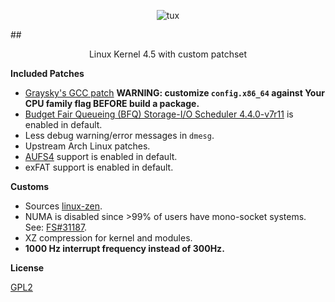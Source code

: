 
<p align="center">
  <img src="http://i.imgur.com/BbD1jGBl.jpg" alt="tux"/>
</p>

##<p align="center">Linux Kernel 4.5 with custom patchset<br/></p>

**Included Patches**

 - [Graysky's GCC patch](https://github.com/graysky2/kernel_gcc_patch) **WARNING: customize `config.x86_64` against Your CPU family flag BEFORE build a package.** 
 - [Budget Fair Queueing (BFQ) Storage-I/O Scheduler 4.4.0-v7r11](http://algo.ing.unimo.it/people/paolo/disk_sched/sources.php) is enabled in default.
 - Less debug warning/error messages in `dmesg`.
 - Upstream Arch Linux patches.
 - [AUFS4](http://aufs.sourceforge.net/) support is enabled in default.
 - exFAT support is enabled in default.
 
**Customs**

 - Sources [linux-zen](https://github.com/zen-kernel/zen-kernel).
 - NUMA is disabled since >99% of users have mono-socket systems. See: [FS#31187](https://bugs.archlinux.org/task/31187).
 - XZ compression for kernel and modules.
 - **1000 Hz interrupt frequency instead of 300Hz.**

**License**

[GPL2](https://www.gnu.org/licenses/gpl-2.0.txt)
